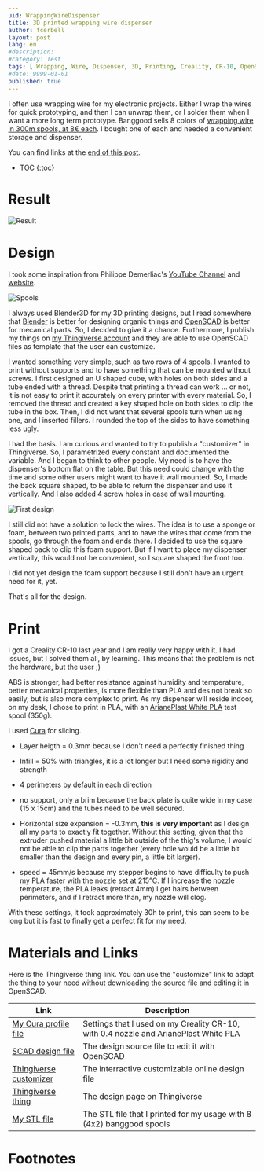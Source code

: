 ```yaml
---
uid: WrappingWireDispenser
title: 3D printed wrapping wire dispenser
author: fcerbell
layout: post
lang: en
#description:
#category: Test
tags: [ Wrapping, Wire, Dispenser, 3D, Printing, Creality, CR-10, OpenSCAD, Design, PLA ]
#date: 9999-01-01
published: true
---
```


I often use wrapping wire for my electronic projects. Either I wrap the wires for quick prototyping, and
then I can unwrap them, or I solder them when I want a more long term prototype. Banggood sells 8 colors
of [wrapping wire in 300m spools, at 8€ each][Banggood]. I bought one of each and needed a convenient
storage and dispenser. 

You can find links at the <a href="#materials-and-links">end of this post</a>.

* TOC
{:toc}

# Result

![Result][result.jpg]

# Design

I took some inspiration from Philippe Demerliac's [YouTube Channel][CyrobChan] and [website][CyrobOrg].

![Spools][spools.jpg]

I always used Blender3D for my 3D printing designs, but I read somewhere that [Blender][BlenderOrg] is better for
designing organic things and [OpenSCAD][OpenSCADOrg] is better for mecanical parts. So, I decided to
give it a chance. Furthermore, I publish my things on [my Thingiverse account][FCerbellThingiverse] and
they are able to use OpenSCAD files as template that the user can customize.

I wanted something very simple, such as two rows of 4 spools. I wanted to print without supports and to
have something that can be mounted without screws. I first designed an U shaped cube, with holes on both
sides and a tube ended with a thread. Despite that printing a thread can work ... or not, it is not easy
to print it accurately on every printer with every material. So, I removed the thread and created a key
shaped hole on both sides to clip the tube in the box. Then, I did not want that several spools turn
when using one, and I inserted fillers.  I rounded the top of the sides to have something less ugly.

I had the basis. I am curious and wanted to try to publish a "customizer" in Thingiverse. So, I
parametrized every constant and documented the variable. And I began to think to other people. My need
is to have the dispenser's bottom flat on the table. But this need could change with the time and some
other users might want to have it wall mounted. So, I made the back square shaped, to be able to return
the dispenser and use it vertically. And I also added 4 screw holes in case of wall mounting.

![First design][firstdesign.jpg]

I still did not have a solution to lock the wires. The idea is to use a sponge or foam, between two
printed parts, and to have the wires that come from the spools, go through the foam and ends there. I
decided to use the square shaped back to clip this foam support. But if I want to place my dispenser
vertically, this would not be convenient, so I square shaped the front too. 

I did not yet design the foam support
because I still don't have an urgent need
for it, yet.

That's all for the design.

# Print

I got a Creality CR-10 last year and I am really very happy with it. I had issues, but I solved them
all, by learning. This means that the problem is not the hardware, but the user ;)

ABS is stronger, had better resistance against humidity and temperature, better mecanical properties, is
more flexible than PLA and des not break so easily, but is also more complex to print. As my dispenser
will reside indoor, on my desk, I chose to print in PLA, with an [ArianePlast White
PLA][ArianePlastWhitePLA] test spool (350g).

I used [Cura][UltimakerCura] for slicing.


* Layer heigth = 0.3mm because I don't need a perfectly finished thing

* Infill = 50% with triangles, it is a lot longer but I need some rigidity and strength

* 4 perimeters by default in each direction

* no support, only a brim because the back plate is quite wide in my case (15 x 15cm) and the tubes need to be well secured.

* Horizontal size expansion = -0.3mm, **this is very important** as I design all my parts to exactly fit
  together. Without this setting, given that the extruder pushed material a little bit outside of the
  thig's volume, I would not be able to clip the parts together (every hole would be a little bit
  smaller than the design and every pin, a little bit larger).

* speed = 45mm/s because my stepper begins to have difficulty to push my PLA faster with the nozzle set
  at 215°C. If I increase the nozzle temperature, the PLA leaks (retract 4mm) I get hairs between
  perimeters, and if I retract more than, my nozzle will clog.

With these settings, it took approximately 30h to print, this can seem to be long but it is fast to
finally get a perfect fit for my need.

# Materials and Links

Here is the Thingiverse thing link. You can use the "customize" link to adapt the thing to your need
without downloading the source file and editing it in OpenSCAD.



| Link | Description |
|---|---|
| [My Cura profile file][MyWrappingWireDispenser.curaprofile] | Settings that I used on my Creality CR-10, with 0.4 nozzle and ArianePlast White PLA |
| [SCAD design file][MyWrappingWireHolder.scad] | The design source file to edit it with OpenSCAD |
| [Thingiverse customizer][Customizer] | The interractive customizable online design file |
| [Thingiverse thing][Thing] | The design page on Thingiverse |
| [My STL file][MyWrappingWireHolder.stl] | The STL file that I printed for my usage with 8 (4x2) banggood spools |



# Footnotes

[spools.jpg]: {{site.url}}{{site.baseurl}}/assets/posts/{{page.uid}}/spools.jpg "Wrapping wire spools"
[firstdesign.jpg]: {{site.url}}{{site.baseurl}}/assets/posts/{{page.uid}}/firstdesign.jpg "First design"
[result.jpg]: {{site.url}}{{site.baseurl}}/assets/posts/{{page.uid}}/result.jpg "Result"
[Banggood]: https://www.banggood.com/0_55mm-Circuit-Board-Single-Core-Tinned-Copper-Wire-Wrap-Electronic-Wire-Fly-Wire-Dupont-Cable-Jumper-Cable-8-Color-Available-p-1121767.html
[CyrobOrg]: http://philippe.demerliac.free.fr/Misc.htm
[CyrobChan]:https://www.youtube.com/channel/UC5QPFDZ3Y4ylkkGJc6Y1OOA
[ArianePlastWhitePLA]: https://www.arianeplast.com/pla-format-350g/362-pla-blanc-3d-filament-arianeplast-350g.html
[BlenderOrg]: https://www.blender.org/ "Blender 3D website"
[OpenSCADOrg]: http://www.openscad.org/ "OpenSCAD website"
[FcerbellThingiverse]: https://www.thingiverse.com/fcerbell/designs "My space on Thingiverse"
[UltimakerCura]: https://ultimaker.com/en/products/ultimaker-cura-software "Cura slicer homepage"
[MyWrappingWireHolder.scad]: {{site.url}}{{site.baseurl}}/assets/posts/{{page.uid}}/MyWrappingWireHolder.scad "MyWrappingWireHolder.scad"
[MyWrappingWireDispenser.curaprofile]: {{site.url}}{{site.baseurl}}/assets/posts/{{page.uid}}/MyWrappingWireDispenser.curaprofile "MyWrappingWireDispenser.curaprofile"
[MyWrappingWireHolder.stl]: {{site.url}}{{site.baseurl}}/assets/posts/{{page.uid}}/MyWrappingWireHolder.stl "MyWrappingWireHolder.stl"
[Thing]: https://www.thingiverse.com/thing:2942689
[Customizer]: https://www.thingiverse.com/apps/customizer/run?thing_id=2942689
